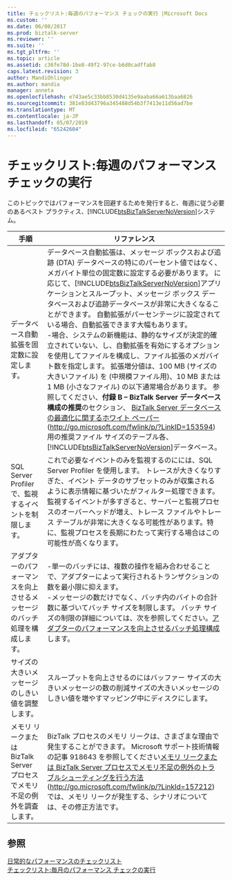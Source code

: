 ```yaml
---
title: チェックリスト:毎週のパフォーマンス チェックの実行 |Microsoft Docs
ms.custom: ''
ms.date: 06/08/2017
ms.prod: biztalk-server
ms.reviewer: ''
ms.suite: ''
ms.tgt_pltfrm: ''
ms.topic: article
ms.assetid: c36fe78d-1be8-49f2-97ce-b6d0cadffab8
caps.latest.revision: 3
author: MandiOhlinger
ms.author: mandia
manager: anneta
ms.openlocfilehash: e743ae5c33bb8530d4135e9aaba66a613baa6826
ms.sourcegitcommit: 381e83d43796a345488d54b3f7413e11d56ad7be
ms.translationtype: MT
ms.contentlocale: ja-JP
ms.lasthandoff: 05/07/2019
ms.locfileid: "65242604"
---
```

# <a name="checklist-performing-weekly-performance-checks"></a>チェックリスト:毎週のパフォーマンス チェックの実行
このトピックではパフォーマンスを回避するためを発行すると、毎週に従う必要のあるベスト プラクティス、[!INCLUDE[btsBizTalkServerNoVersion](../includes/btsbiztalkservernoversion-md.md)]システム。  


|                                       手順                                        |                                                                                                                                                                                                                                                                                                                                                                                                                                                                                                                                                                                         リファレンス                                                                                                                                                                                                                                                                                                                                                                                                                                                                                                                                                                                          |
|------------------------------------------------------------------------------------|--------------------------------------------------------------------------------------------------------------------------------------------------------------------------------------------------------------------------------------------------------------------------------------------------------------------------------------------------------------------------------------------------------------------------------------------------------------------------------------------------------------------------------------------------------------------------------------------------------------------------------------------------------------------------------------------------------------------------------------------------------------------------------------------------------------------------------------------------------------------------------------------------------------------------------------------------------------------------------------------------------------------------------------------------------------------------------------------------------------------------------------------------------------------------------------------|
|                     データベース自動拡張を固定数に設定します。                     | データベース自動拡張は、メッセージ ボックスおよび追跡 (DTA) データベースの特にのパーセント値ではなく、メガバイト単位の固定数に設定する必要があります。 に応じて、[!INCLUDE[btsBizTalkServerNoVersion](../includes/btsbiztalkservernoversion-md.md)]アプリケーションとスループット、メッセージ ボックス データベースおよび追跡データベースが非常に大きくなることができます。 自動拡張がパーセンテージに設定されている場合、自動拡張できます大幅もあります。<br />-場合、システムの新機能は、静的なサイズが決定的確立されていない、し、自動拡張を有効にするオプションを使用してファイルを構成し、ファイル拡張のメガバイト数を指定します。 拡張増分値は、100 MB (サイズの大きいファイル) を (中規模ファイル用)、10 MB または 1 MB (小さなファイル) の以下通常場合があります。 参照してください、**付録 B – BizTalk Server データベース構成の推奨**のセクション、 [BizTalk Server データベースの最適化に関するホワイト ペーパー](http://go.microsoft.com/fwlink/p/?LinkID=153594) (<http://go.microsoft.com/fwlink/p/?LinkID=153594>) 用の推奨ファイル サイズのテーブル各、[!INCLUDE[btsBizTalkServerNoVersion](../includes/btsbiztalkservernoversion-md.md)]データベース。 |
|             SQL Server Profiler で、監視するイベントを制限します。             |                                                                                                                                                                                                                                                                                                                                                                 これで必要なイベントのみを監視するのにには、SQL Server Profiler を使用します。 トレースが大きくなりすぎた、イベント データのサブセットのみが収集されるように表示情報に基づいたがフィルター処理できます。 監視するイベントが多すぎると、サーバーと監視プロセスのオーバーヘッドが増え、トレース ファイルやトレース テーブルが非常に大きくなる可能性があります。特に、監視プロセスを長期にわたって実行する場合はこの可能性が高くなります。                                                                                                                                                                                                                                                                                                                                                                 |
|             アダプターのパフォーマンスを向上させるメッセージのバッチ処理を構成します。             |                                                                                                                                                                                                                                                                                                                                                                             -単一のバッチには、複数の操作を組み合わせることで、アダプターによって実行されるトランザクションの数を最小限に抑えます。<br />-メッセージの数だけでなく、バッチ内のバイトの合計数に基づいてバッチ サイズを制限します。 バッチ サイズの制限の詳細については、次を参照してください。[アダプターのパフォーマンスを向上させるバッチ処理構成](../technical-guides/configuring-batching-to-improve-adapter-performance.md)します。                                                                                                                                                                                                                                                                                                                                                                              |
|                         サイズの大きいメッセージのしきい値を調整します。                         |                                                                                                                                                                                                                                                                                                                                                                                                                                                                                                                      スループットを向上させるのにはバッファー サイズの大きいメッセージの数の削減サイズの大きいメッセージのしきい値を増やすマッピング中にディスクにします。                                                                                                                                                                                                                                                                                                                                                                                                                                                                                                                      |
| メモリ リークまたは BizTalk Server プロセスでメモリ不足の例外を調査します。 |                                                                                                                                                                                                                                                                                                                                                                                       BizTalk プロセスのメモリ リークは、さまざまな理由で発生することができます。 Microsoft サポート技術情報の記事 918643 を参照してください[メモリ リークまたは BizTalk Server プロセスでメモリ不足の例外のトラブルシューティングを行う方法](http://go.microsoft.com/fwlink/p/?LinkId=157212)(<http://go.microsoft.com/fwlink/p/?LinkId=157212>) では、メモリ リークが発生する、シナリオについては、その修正方法です。                                                                                                                                                                                                                                                                                                                                                                                        |

## <a name="see-also"></a>参照  
 [日常的なパフォーマンスのチェックリスト](../technical-guides/routine-performance-checklists.md)   
 [チェックリスト:毎月のパフォーマンス チェックの実行](../technical-guides/checklist-performing-monthly-performance-checks.md)